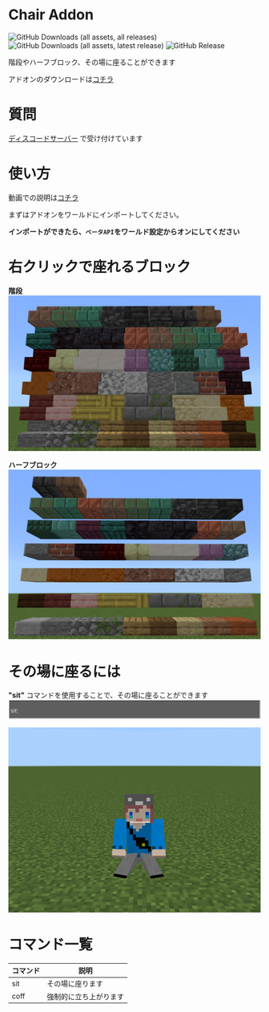 # Chair Addon

![GitHub Downloads (all assets, all releases)](https://img.shields.io/github/downloads/Naru8521/Chair/total) ![GitHub Downloads (all assets, latest release)](https://img.shields.io/github/downloads/Naru8521/Chair/latest/total?color=green) ![GitHub Release](https://img.shields.io/github/v/release/Naru8521/Chair)
 
階段やハーフブロック、その場に座ることができます

アドオンのダウンロードは[コチラ](https://github.com/Naru8521/chair/releases)

# 質問
[ディスコードサーバー](https://discord.com/invite/Mfn8HRhUfm) で受け付けています

# 使い方
動画での説明は[コチラ](https://www.youtube.com/watch?v=cGPpEfAxdDg)

まずはアドオンをワールドにインポートしてください。

__インポートができたら、``ベータAPI``をワールド設定からオンにしてください__

# 右クリックで座れるブロック

**階段**
![img](https://github.com/Naru8521/Chair/blob/main/assets/stairs.png)

**ハーフブロック**
![img](https://github.com/Naru8521/Chair/blob/main/assets/slabs.png)

# その場に座るには
**"sit"** コマンドを使用することで、その場に座ることができます
![img](https://github.com/Naru8521/Chair/blob/main/assets/sit_command.png)

![img](https://github.com/Naru8521/Chair/blob/main/assets/sit.png)

# コマンド一覧
| コマンド  | 説明 |
| ------------- | ------------- |
| sit  | その場に座ります |
| coff  | 強制的に立ち上がります |
